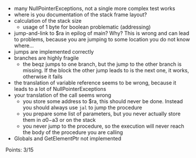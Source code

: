 - many NullPointerExceptions, not a single more complex test works
- where is you documentation of the stack frame layout?
- calculation of the stack size
  - usage of 1 byte for boolean problematic (addressing)
- jump-and-link to $ra in epilog of main? Why? This is wrong and can lead to problems, because you are jumping to some location you do not know where...
- jumps are implemented correctly
- branches are highly fragile
  - the beqz jumps to one branch, but the jump to the other branch is missing. If the block the other jump leads to is the next one, it works, otherwise it fails
- the translation of variable reference seems to be wrong, because it leads to a lot of NullPointerExceptions
- your translation of the call seems wrong
  - you store some address to $ra, this should never be done. Instead you should always use `jal` to jump the procedure
  - you prepare some list of parameters, but you never actually store them in $a0-$a3 or on the stack
  - you never jump to the procedure, so the execution will never reach the body of the procedure you are calling
- Globals and GetElementPtr not implemented

Points: 3/15

